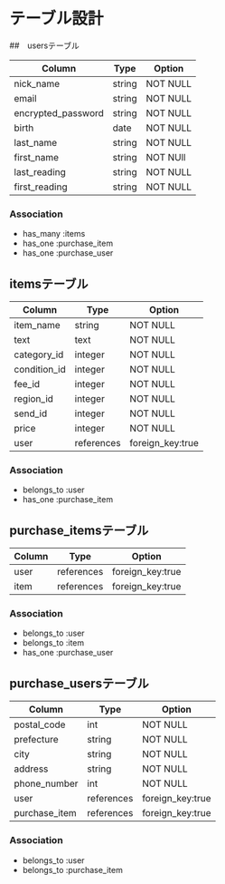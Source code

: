 # テーブル設計

##　usersテーブル

| Column             | Type   | Option   |
| ------------------ | ------ | -------- |
| nick_name          | string | NOT NULL |
| email              | string | NOT NULL |
| encrypted_password | string | NOT NULL |
| birth              | date   | NOT NULL |
| last_name          | string | NOT NULL |
| first_name         | string | NOT NUll |
| last_reading       | string | NOT NULL |
| first_reading      | string | NOT NULL |

### Association

- has_many :items
- has_one  :purchase_item
- has_one  :purchase_user

## itemsテーブル

| Column       | Type       | Option           |
| ------------ | ---------- | ---------------- |
| item_name    | string     | NOT NULL         |
| text         | text       | NOT NULL         |
| category_id  | integer    | NOT NULL         |
| condition_id | integer    | NOT NULL         |
| fee_id       | integer    | NOT NULL         |
| region_id    | integer    | NOT NULL         |
| send_id      | integer    | NOT NULL         |
| price        | integer    | NOT NULL         |
| user         | references | foreign_key:true |

### Association

- belongs_to :user
- has_one    :purchase_item


## purchase_itemsテーブル

| Column     | Type       | Option           |
| ---------- | ---------- | ---------------- |
| user       | references | foreign_key:true |
| item       | references | foreign_key:true |


### Association

- belongs_to :user
- belongs_to :item
- has_one    :purchase_user


## purchase_usersテーブル

| Column        | Type       | Option           |
| ------------- | ---------- | ---------------- | 
| postal_code   | int        | NOT NULL         |
| prefecture    | string     | NOT NULL         |
| city          | string     | NOT NULL         | 
| address       | string     | NOT NULL         |
| phone_number  | int        | NOT NULL         |
| user          | references | foreign_key:true |
| purchase_item | references | foreign_key:true |

### Association
- belongs_to :user
- belongs_to :purchase_item
